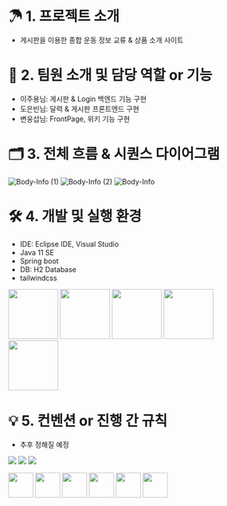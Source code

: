 # ☂ 1. 프로젝트 소개
- 게시판을 이용한 종합 운동 정보 교류 & 상품 소개 사이트

# 🚀 2. 팀원 소개 및 담당 역할 or 기능
- 이주용님: 게시판 & Login 백엔드 기능 구현
- 도은빈님: 달력 & 게시판 프론트엔드 구현
- 변웅섭님: FrontPage, 위키 기능 구현

# 🗂 3. 전체 흐름 & 시퀀스 다이어그램
![Body-Info (1)](https://user-images.githubusercontent.com/111172834/192197400-a4c091e6-95b6-4a9e-927c-dd7e495e46bb.jpg)
![Body-Info (2)](https://user-images.githubusercontent.com/111172834/192197622-3fdfd28f-f183-4bb7-bf55-5cbcb2be40ee.jpg)
![Body-Info](https://user-images.githubusercontent.com/111172834/192197348-66a6fedb-cf02-44cf-83e2-4431541ac44c.jpg)


# 🛠 4. 개발 및 실행 환경
- IDE: Eclipse IDE, Visual Studio 
- Java 11 SE 
- Spring boot 
- DB: H2 Database 
- tailwindcss 

<img src="https://user-images.githubusercontent.com/107213931/192180887-2edc7011-1df2-4f31-8f79-41a93fd3c9fb.png" width="100" height="100"/>  <img src="https://user-images.githubusercontent.com/107213931/192180938-e7abd829-6a48-49da-925d-4ee6372726f1.png" width="100" height="100"/>  <img src="https://user-images.githubusercontent.com/107213931/192180984-e55048bb-9a95-4d69-a77d-5ac6c92628e6.png" width="100" height="100"/>  <img src="https://user-images.githubusercontent.com/107213931/192181031-681b88f4-8526-4b37-b450-e908b0f42b7d.png" width="100" height="100"/>  <img src="https://user-images.githubusercontent.com/111172834/192182742-f31609a5-658a-4902-a162-a7f171b13919.png" width="100" height="100"/>

# 💡 5. 컨벤션 or 진행 간 규칙
- 추후 정해질 예정



<p>
<img src="https://img.shields.io/badge/HTML5-E34F26?&style=flat-square&logo=html5&logoColor=white"/> 
<img src="https://img.shields.io/badge/CSS3-1572B6?style=flat-square&logo=css3&logoColor=white" /> 
<img src="https://img.shields.io/badge/JavaScript-323330?style=flat-square&logo=javascript&logoColor=F7DF1E" />

</p>

<p>
<img src="https://cdn.jsdelivr.net/gh/devicons/devicon/icons/html5/html5-original-wordmark.svg" width="50" height="50"/>
<img src="https://cdn.jsdelivr.net/gh/devicons/devicon/icons/css3/css3-original-wordmark.svg" width="50" height="50"/>
<img src="https://cdn.jsdelivr.net/gh/devicons/devicon/icons/javascript/javascript-original.svg" width="50" height="50"/>
<img src="https://cdn.jsdelivr.net/gh/devicons/devicon/icons/java/java-original-wordmark.svg" width="50" height="50"/>
<img src="https://cdn.jsdelivr.net/gh/devicons/devicon/icons/spring/spring-original-wordmark.svg" width="50" height="50"/>
<img src="https://cdn.jsdelivr.net/gh/devicons/devicon/icons/vscode/vscode-original-wordmark.svg" width="50" height="50"/>
</p>
